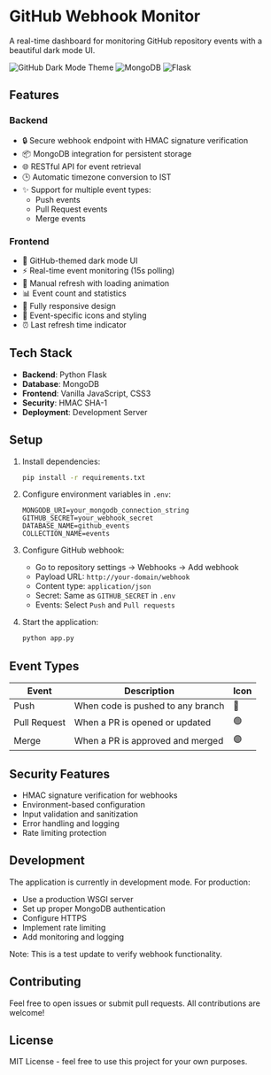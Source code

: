 # GitHub Webhook Monitor

A real-time dashboard for monitoring GitHub repository events with a beautiful dark mode UI.

![GitHub Dark Mode Theme](https://img.shields.io/badge/theme-GitHub%20Dark-0d1117)
![MongoDB](https://img.shields.io/badge/database-MongoDB-47A248)
![Flask](https://img.shields.io/badge/backend-Flask-000000)

## Features

### Backend
- 🔒 Secure webhook endpoint with HMAC signature verification
- 📦 MongoDB integration for persistent storage
- 🌐 RESTful API for event retrieval
- 🕒 Automatic timezone conversion to IST
- ✨ Support for multiple event types:
  - Push events
  - Pull Request events
  - Merge events

### Frontend
- 🎨 GitHub-themed dark mode UI
- ⚡ Real-time event monitoring (15s polling)
- 🔄 Manual refresh with loading animation
- 📊 Event count and statistics
- 📱 Fully responsive design
- 🎯 Event-specific icons and styling
- ⏰ Last refresh time indicator

## Tech Stack

- **Backend**: Python Flask
- **Database**: MongoDB
- **Frontend**: Vanilla JavaScript, CSS3
- **Security**: HMAC SHA-1
- **Deployment**: Development Server

## Setup

1. Install dependencies:
   ```bash
   pip install -r requirements.txt
   ```

2. Configure environment variables in `.env`:
   ```env
   MONGODB_URI=your_mongodb_connection_string
   GITHUB_SECRET=your_webhook_secret
   DATABASE_NAME=github_events
   COLLECTION_NAME=events
   ```

3. Configure GitHub webhook:
   - Go to repository settings → Webhooks → Add webhook
   - Payload URL: `http://your-domain/webhook`
   - Content type: `application/json`
   - Secret: Same as `GITHUB_SECRET` in `.env`
   - Events: Select `Push` and `Pull requests`

4. Start the application:
   ```bash
   python app.py
   ```

## Event Types

| Event | Description | Icon |
|-------|-------------|------|
| Push | When code is pushed to any branch | 🔵 |
| Pull Request | When a PR is opened or updated | 🟢 |
| Merge | When a PR is approved and merged | 🟣 |

## Security Features

- HMAC signature verification for webhooks
- Environment-based configuration
- Input validation and sanitization
- Error handling and logging
- Rate limiting protection

## Development

The application is currently in development mode. For production:
- Use a production WSGI server
- Set up proper MongoDB authentication
- Configure HTTPS
- Implement rate limiting
- Add monitoring and logging

Note: This is a test update to verify webhook functionality.

## Contributing

Feel free to open issues or submit pull requests. All contributions are welcome!

## License

MIT License - feel free to use this project for your own purposes.